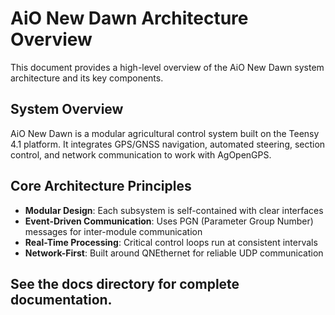 # AiO New Dawn Architecture Overview

This document provides a high-level overview of the AiO New Dawn system architecture and its key components.

## System Overview

AiO New Dawn is a modular agricultural control system built on the Teensy 4.1 platform. It integrates GPS/GNSS navigation, automated steering, section control, and network communication to work with AgOpenGPS.

## Core Architecture Principles

- **Modular Design**: Each subsystem is self-contained with clear interfaces
- **Event-Driven Communication**: Uses PGN (Parameter Group Number) messages for inter-module communication
- **Real-Time Processing**: Critical control loops run at consistent intervals
- **Network-First**: Built around QNEthernet for reliable UDP communication

## See the docs directory for complete documentation.
